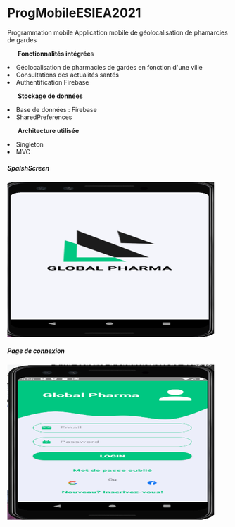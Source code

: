 # ProgMobileESIEA2021
Programmation mobile
Application mobile de géolocalisation de phamarcies de gardes

<ul> <strong>Fonctionnalités intégrée</strong>s</ul>
<li>Géolocalisation de pharmacies de gardes en fonction d'une ville</li>
<li>Consultations des actualités santés </li>
<li>Authentification Firebase</li>

<ul><strong>Stockage de données</strong></ul>
<li>Base de données : Firebase</li>
<li>SharedPreferences</li>

<ul><strong>Architecture utilisée</strong></ul>
<li>Singleton</li>
<li>MVC</li>

<h5><strong>SpalshScreen</strong></h5>
<a href="Images/6.PNG"><img src="Images/6.PNG" height="352" width="470" /> </a>
<h5>Page de connexion</h5>
<a href="Images/7.PNG"><img src="Images/7.PNG" height="352" width="470" /> </a>


